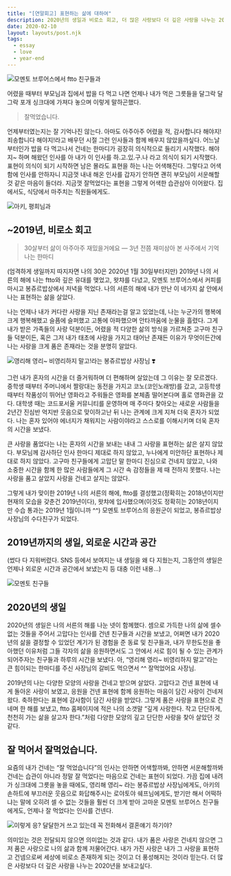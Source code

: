```yaml
---
title: "[연말회고] 표현하는 삶에 대하여"
description: 2020년의 생일과 비로소 회고, 더 많은 사랑보다 더 깊은 사랑을 나누는 2020년을 보내고 싶은 마음으로
date: 2020-02-10
layout: layouts/post.njk
tags:
  - essay
  - love
  - year-end
---
```


![모멘토 브루어스에서 ftto 친구들과](/img/blog/ftto.jpeg)

어렸을 때부터 부모님과 집에서 밥을 다 먹고 나면 언제나 내가 먹은 그릇들을 달그락 달그락 포개 싱크대에 가져다 놓으며 이렇게 말하곤했다.

> 잘먹었습니다.

언제부터였는지는 잘 기억나진 않는다. 아마도 아주아주 어렸을 적, 감사합니다 해야지! 죄송합니다 해야지!라고 배우던 시절 그런 인사들과 함께 배우지 않았을까싶다. 어느날부터인가 밥을 다 먹고나서 건네는 한마디가 굉장히 의식적으로 들리기 시작했다. 해야지~ 하며 해왔던 인사를 아 내가 이 인사를 하.고.있.구.나 라고 의식이 되기 시작했다. 표현이 의식이 되기 시작하면 남은 몰라도 표현을 하는 나는 어색해진다. 그렇다고 어색함에 인사를 안하자니 지금껏 내내 해온 인사를 갑자기 안하면 괜히 부모님이 서운해할 것 같은 마음이 들더라. 지금껏 잘먹었다는 표현을 그렇게 어색한 습관삼아 이어왔다. 집에서도, 식당에서 마주치는 직원들에게도.

![아키, 평희님과](/img/blog/friends.jpeg)

## ~2019년, 비로소 회고

> 30살부터 삶이 아주아주 재밌을거에요
> — 3년 전쯤 재미삼아 본 사주에서 기억나는 한마디

(엄격하게 생일까지 따지자면 나의 30은 2020년 1월 30일부터지만) 2019년 나의 서른의 해에 나는 ftto와 깊은 유대를 맺었고, 왓챠를 다녔고, 모멘토 브루어스에서 커피를 마시고 봉쥬르밥상에서 저녁을 먹었다. 나의 서른의 해에 내가 만난 이 네가지 삶 안에서 나는 표현하는 삶을 살았다.

나는 언제나 내가 커다란 사랑을 지닌 존재라는걸 알고 있었는데, 나는 누군가의 행복에 크게 행복해했고 슬픔에 슬퍼했고 고통에 아파했으며 안타까움에 눈물을 흘렸다. 그게 내가 받은 가족들의 사랑 덕분이든, 어렸을 적 다양한 삶의 방식을 가르쳐준 고구마 친구들 덕분이든, 혹은 그저 내가 태초에 사랑을 가지고 태어난 존재든 이유가 무엇이든간에 나는 사랑을 크게 품은 존재라는 것을 분명히 알았다.

![영리해 영리~ 비영리하지 말고!라는 봉쥬르밥상 사장님 ❣️](/img/blog/bonjour.jpeg)

그런 내가 혼자의 시간을 더 즐거워하며 더 편해하며 살았는데 그 이유는 잘 모르겠다. 중학생 때부터 주머니에서 짤랑대는 동전을 가지고 코노(코인노래방)를 갔고, 고등학생 때부터 작품성이 뛰어난 영화라고 주워들은 영화를 본체좀 떨어본다며 홀로 영화관을 갔다. 대학생 때는 코드포서울 커뮤니티를 운영하며 매 주마다 찾아오는 새로운 사람들을 2년간 진심반 억지반 웃음으로 맞이하고난 뒤 나는 관계에 크게 지쳐 더욱 혼자가 되었다. 나는 혼자 있어야 에너지가 채워지는 사람이야라고 스스로를 이해시키며 더욱 혼자의 시간을 보냈다.

큰 사랑을 품었다는 나는 혼자의 시간을 보내는 내내 그 사랑을 표현하는 삶은 살지 않았다. 부모님께 감사하단 인사 한마디 제대로 하지 않았고, 누나에게 미안하단 표현하나 제대로 하지 않았다. 고구마 친구들에게 고맙단 말 한마디 진심으로 건네지 않았고, 나와 소중한 시간을 함께 한 많은 사람들에게 그 시간 속 감정들을 제 때 전하지 못했다. 나는 사랑을 품고 살았지 사랑을 건네고 살지는 않았다.

그렇게 내가 맞이한 2019년 나의 서른의 해에, ftto를 결성했고(정확히는 2018년이지만 현재의 모습을 갖춘건 2019년이다), 왓챠에 입사했으며(이것도 정확히는 2018년이지만 수습 통과는 2019년 1월이니까 ^^) 모멘토 브루어스의 응원군이 되었고, 봉쥬르밥상 사장님의 수다친구가 되었다.

## 2019년까지의 생일, 외로운 시간과 공간

(썼다 다 지워버렸다. SNS 등에서 보여지는 내 생일을 왜 다 지웠는지, 그동안의 생일은 언제나 외로운 시간과 공간에서 보냈는지 등 대충 이런 내용…)

![모멘토 친구들](/img/blog/momento-friends.jpeg)

## 2020년의 생일

2020년의 생일은 나의 서른의 해를 나눈 넷이 함께했다. 셈으로 가득한 나의 삶에 셀수 없는 것들을 주어서 고맙다는 인사를 건넨 친구들과 시간을 보냈고, 어쩌면 내가 2020년의 삶을 결정할 수 있었던 계기가 된 경험을 준 동료 및 친구들과, 내가 무한도전을 좋아했던 이유처럼 그들 각자의 삶을 응원하면서도 그 안에서 서로 힘이 될 수 있는 관계가 되어주자는 친구들과 하루의 시간을 보냈다. 아, “영리해 영리~ 비영리하지 말고”라는 큰 힘이되는 한마디를 주신 사장님의 갈비도 먹으면서 ^^ 잘먹었어요 사장님.

2019년의 나는 다양한 모양의 사랑을 건네고 받으며 살았다. 고맙다고 건넨 표현에 내게 돌아온 사랑이 보였고, 응원을 건넨 표현에 함께 응원하는 마음이 담긴 사랑이 건네져왔다. 축하한다는 표현에 감사함이 담긴 사랑을 받았다. 그렇게 품은 사랑을 표현으로 건네며 한 해를 보냈고, ftto 홈페이지에 적은 나의 소갯말 “깊게 사랑한다. 작고 단단하게, 천천히 가는 삶을 살고자 한다.”처럼 다양한 모양의 깊고 단단한 사랑을 찾아 살았던 것 같다.

## 잘 먹어서 잘먹었습니다.

요즘의 내가 건네는 “잘 먹었습니다”의 인사는 안하면 어색할까봐, 안하면 서운해할까봐 건네는 습관이 아니라 정말 잘 먹었다는 마음으로 건네는 표현이 되었다. 가끔 집에 내려가 싱크대에 그릇을 놓을 때에도, 영리해 영리~ 라는 봉쥬르밥상 사장님에게도, 아키의 손하트에 부끄러운 웃음으로 화답해주시는 로야토야 쉐프님에게도, 받기만 해서 어떡하냐는 말에 오히려 셀 수 없는 것들을 훨씬 더 크게 받아 고마운 모멘토 브루어스 친구들에게도, 언제나 잘 먹었다는 인사를 건넨다.

![이렇게 응? 달달한거 쓰고 있는데 꼭 전화해서 결혼얘기 하기야?](/img/blog/parents.jpeg)

의미있는 것은 전달되지 않으면 의미없는 것과 같다. 내가 품은 사랑은 건네지 않으면 그저 품은 사랑으로 나의 삶과 함께 저물어간다. 내가 가진 사랑은 내가 그 사랑을 표현하고 건넴으로써 세상에 비로소 존재하게 되는 것이고 더 풍성해지는 것이라 믿는다. 더 많은 사랑보다 더 깊은 사랑을 나누는 2020년을 보내고싶다.
